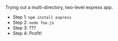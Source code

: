 Trying out a multi-directory, two-level express app.

  - Step 1: `npm install express`
  - Step 2: `node foo.js`
  - Step 3: ???
  - Step 4: Profit!
